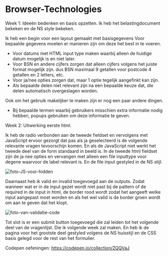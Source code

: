 # Browser-Technologies

Week 1: Ideeën bedenken en basis opzetten. 
Ik heb het belastingdocument bekeken en de NS style bekeken.

Ik heb een begin voor een layout gemaakt met basisgegevens
Voor bepaalde gegevens moeten er manieren zijn om deze het best in te voeren.
- Voor datums met HTML input type maken waarbij alleen de huidige datum mogelijk is en niet later.
- Voor BSN en andere cijfers zorgen dat alleen cijfers volgens het juiste format mogelijk zijn. dus BSN maximaal 9 getallen
voor postcode 4 getallen en 2 letters, etc.
- Voor ja/nee opties zorgen dat, maar 1 optie tegelijk aangefinkt kan zijn.
- Als bepaalde delen niet relevant zijn na een bepaalde keuze dat, die delen automatisch overgeslagen worden.

Ook om het gebruik makelijker te maken zijn er nog een paar andere dingen.
- Bij bepaalde termen waarbij gebruikers misschien extra informatie nodig hebben, popups gebruiken om deze informatie te geven. 


Week 2: Uitwerking eerste html.

Ik heb de radio verbonden aan de tweede fieldset en vervolgens met JavaScript ervoor gezorgt dat pas als ja geselecteerd is de volgende
relevante vragen tevoorschijn komen. En als de JavaScript niet werkt het tweede deel van de form standaard in beeld is.
In de tweede html fieldset zijn de ja nee opties en vervangen met alleen een file inputtype voor degene waarvoor de label relevant is.
En de file input gestyled in de NS stijl.

<img src="Afbeeldingen/Javascript-hidden.png" alt="foto-JS-voor-hidden">

Daarnaast heb ik valid en invalid toegevoegd aan de outputs. Zodat wanneer wat er in de input gezet wordt niet past bij de pattern
of de required in de input in html, de border rood wordt zodat het aangeeft welke input aangepast moet worden en als het wel valid is de border 
groen wordt om aan te geven dat het klopt.

<img src="Afbeeldingen/Validatie-code.png" alt="foto-van-validatie-code">

Tot slot is er een submit button toegevoegd die zal leiden tot het volgende deel van de vragenlijst. Die ik volgende week zal maken.
En heb ik de pagina voor het grootste deel gestyled volgens de NS huisstijl en de CSS basis gelegd voor de rest van het formulier.


Codepen oefeningen:
https://codepen.io/collection/ZQQVaJ
